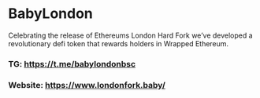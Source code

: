# BabyLondon

Celebrating the release of Ethereums London Hard Fork we’ve developed a revolutionary defi token that rewards holders in Wrapped Ethereum.
### TG: https://t.me/babylondonbsc
### Website: https://www.londonfork.baby/
